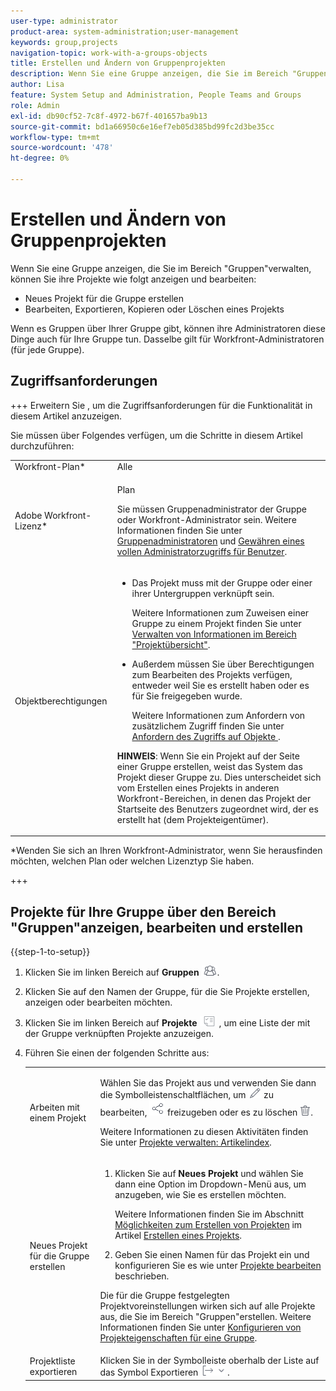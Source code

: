 ```yaml
---
user-type: administrator
product-area: system-administration;user-management
keywords: group,projects
navigation-topic: work-with-a-groups-objects
title: Erstellen und Ändern von Gruppenprojekten
description: Wenn Sie eine Gruppe anzeigen, die Sie im Bereich "Gruppen"verwalten, können Sie die Projekte der Gruppe erstellen, bearbeiten, exportieren, kopieren und löschen.
author: Lisa
feature: System Setup and Administration, People Teams and Groups
role: Admin
exl-id: db90cf52-7c8f-4972-b67f-401657ba9b13
source-git-commit: bd1a66950c6e16ef7eb05d385bd99fc2d3be35cc
workflow-type: tm+mt
source-wordcount: '478'
ht-degree: 0%

---
```


# Erstellen und Ändern von Gruppenprojekten

Wenn Sie eine Gruppe anzeigen, die Sie im Bereich &quot;Gruppen&quot;verwalten, können Sie ihre Projekte wie folgt anzeigen und bearbeiten:

* Neues Projekt für die Gruppe erstellen
* Bearbeiten, Exportieren, Kopieren oder Löschen eines Projekts

Wenn es Gruppen über Ihrer Gruppe gibt, können ihre Administratoren diese Dinge auch für Ihre Gruppe tun. Dasselbe gilt für Workfront-Administratoren (für jede Gruppe).

## Zugriffsanforderungen

+++ Erweitern Sie , um die Zugriffsanforderungen für die Funktionalität in diesem Artikel anzuzeigen.

Sie müssen über Folgendes verfügen, um die Schritte in diesem Artikel durchzuführen:

<table style="table-layout:auto"> 
 <col> 
 <col> 
 <tbody> 
  <tr> 
   <td >Workfront-Plan</a>*</td> 
   <td>Alle</td> 
  </tr> 
  <tr> 
   <td>Adobe Workfront-Lizenz</a>*</td> 
   <td> <p>Plan </p> <p>Sie müssen Gruppenadministrator der Gruppe oder Workfront-Administrator sein. Weitere Informationen finden Sie unter <a href="../../../administration-and-setup/manage-groups/group-roles/group-administrators.md" class="MCXref xref">Gruppenadministratoren</a> und <a href="../../../administration-and-setup/add-users/configure-and-grant-access/grant-a-user-full-administrative-access.md" class="MCXref xref">Gewähren eines vollen Administratorzugriffs für Benutzer</a>.</p> </td> 
  </tr> 
  <tr> 
   <td role="rowheader">Objektberechtigungen</td> 
   <td> 
    <ul> 
     <li> <p>Das Projekt muss mit der Gruppe oder einer ihrer Untergruppen verknüpft sein. </p> <p>Weitere Informationen zum Zuweisen einer Gruppe zu einem Projekt finden Sie unter <a href="../../../manage-work/projects/manage-projects/understand-project-overview-area.md" class="MCXref xref">Verwalten von Informationen im Bereich "Projektübersicht"</a>.</p> </li> 
     <li> <p>Außerdem müssen Sie über Berechtigungen zum Bearbeiten des Projekts verfügen, entweder weil Sie es erstellt haben oder es für Sie freigegeben wurde.</p> <p>Weitere Informationen zum Anfordern von zusätzlichem Zugriff finden Sie unter <a href="../../../workfront-basics/grant-and-request-access-to-objects/request-access.md" class="MCXref xref">Anfordern des Zugriffs auf Objekte </a>.</p> </li> 
    </ul> <p><b>HINWEIS</b>: Wenn Sie ein Projekt auf der Seite einer Gruppe erstellen, weist das System das Projekt dieser Gruppe zu. Dies unterscheidet sich vom Erstellen eines Projekts in anderen Workfront-Bereichen, in denen das Projekt der Startseite des Benutzers zugeordnet wird, der es erstellt hat (dem Projekteigentümer).</p> </td> 
  </tr> 
 </tbody> 
</table>

&#42;Wenden Sie sich an Ihren Workfront-Administrator, wenn Sie herausfinden möchten, welchen Plan oder welchen Lizenztyp Sie haben.

+++

## Projekte für Ihre Gruppe über den Bereich &quot;Gruppen&quot;anzeigen, bearbeiten und erstellen

{{step-1-to-setup}}

1. Klicken Sie im linken Bereich auf **Gruppen** ![](assets/groups-icon.png).

1. Klicken Sie auf den Namen der Gruppe, für die Sie Projekte erstellen, anzeigen oder bearbeiten möchten.
1. Klicken Sie im linken Bereich auf **Projekte** ![](assets/projects-in-main-menu.png) , um eine Liste der mit der Gruppe verknüpften Projekte anzuzeigen.

1. Führen Sie einen der folgenden Schritte aus:

   <table style="table-layout:auto"> 
    <col> 
    <col> 
    <tbody> 
     <tr> 
      <td role="rowheader"> <p>Arbeiten mit einem Projekt</p> </td> 
      <td> <p>Wählen Sie das Projekt aus und verwenden Sie dann die Symbolleistenschaltflächen, um <img src="assets/edit-icon.png"> zu bearbeiten, <img src="assets/share-icon.png"> freizugeben oder es zu löschen <img src="assets/delete.png">.</p> <p>Weitere Informationen zu diesen Aktivitäten finden Sie unter <a href="../../../manage-work/projects/manage-projects/manage-projects-overview.md" class="MCXref xref">Projekte verwalten: Artikelindex</a>.</p> </td> 
     </tr> 
     <tr> 
      <td role="rowheader"> <p>Neues Projekt für die Gruppe erstellen</p> </td> 
      <td> 
       <ol> 
        <li value="1"> <p>Klicken Sie auf <strong>Neues Projekt</strong> und wählen Sie dann eine Option im Dropdown-Menü aus, um anzugeben, wie Sie es erstellen möchten. </p> <p>Weitere Informationen finden Sie im Abschnitt <a href="../../../manage-work/projects/create-projects/create-project.md#ways-to-create-projects" class="MCXref xref">Möglichkeiten zum Erstellen von Projekten</a> im Artikel <a href="../../../manage-work/projects/create-projects/create-project.md" class="MCXref xref">Erstellen eines Projekts</a>.</p> </li> 
        <li value="2">Geben Sie einen Namen für das Projekt ein und konfigurieren Sie es wie unter <a href="../../../manage-work/projects/manage-projects/edit-projects.md" class="MCXref xref">Projekte bearbeiten</a> beschrieben.</li> 
       </ol> <p> Die für die Gruppe festgelegten Projektvoreinstellungen wirken sich auf alle Projekte aus, die Sie im Bereich "Gruppen"erstellen. Weitere Informationen finden Sie unter <a href="../../../administration-and-setup/manage-groups/create-and-manage-groups/configure-project-preferences-group.md" class="MCXref xref">Konfigurieren von Projekteigenschaften für eine Gruppe</a>.</p> </td> 
     </tr> 
     <tr> 
      <td role="rowheader">Projektliste exportieren</td> 
      <td>Klicken Sie in der Symbolleiste oberhalb der Liste auf das Symbol Exportieren <img src="assets/export.png"> .</td> 
     </tr> 
    </tbody> 
   </table>
